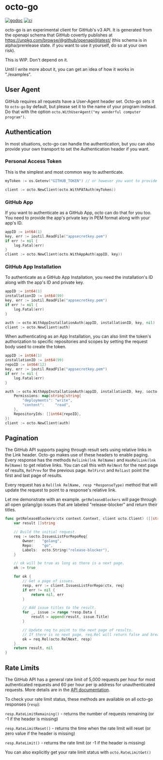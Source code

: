 # octo-go

[![godoc](https://godoc.org/github.com/WillAbides/octo-go?status.svg)](https://godoc.org/github.com/WillAbides/octo-go)
[![ci](https://github.com/WillAbides/octo-go/workflows/ci/badge.svg?branch=master&event=push)](https://github.com/WillAbides/octo-go/actions?query=workflow%3Aci+branch%3Amaster+event%3Apush)

octo-go is an experimental client for GitHub's v3 API. It is generated from the openapi schema that GitHub covertly
 publishes at https://unpkg.com/browse/@github/openapi@latest/ (this schema is in alpha/prerelease state. if you want
 to use it yourself, do so at your own risk).
 
This is WIP. Don't depend on it.

Until I write more about it, you can get an idea of how it works in "./examples".

## User Agent

GitHub requires all requests have a User-Agent header set. Octo-go sets it to `octo-go` by default, but please set it
 to the name of your program instead. Do that with the option `octo.WithUserAgent("my wonderful computer program")`.

## Authentication

In most situations, octo-go can handle the authentication, but you can also provide your own transport to set the
 Authentication header if you want.
 
### Personal Access Token

This is the simplest and most common way to authenticate.

```go
myToken := os.Getenv("GITHUB_TOKEN") // or however you want to provide your token

client := octo.NewClient(octo.WithPATAuth(myToken))
```

### GitHub App

If you want to authenticate as a GitHub App, octo can do that for you too. You need to provide the app's private key
 in PEM format along with your app's ID.

```go
appID := int64(1)
key, err := ioutil.ReadFile("appsecretkey.pem")
if err != nil {
    log.Fatal(err)
}
client := octo.NewClient(octo.WithAppAuth(appID, key))
```

### GitHub App Installation

To authenticate as a GitHub App Installation, you need the installation's ID along with the app's ID and private key.

```go
appID := int64(1)
installationID := int64(99)
key, err := ioutil.ReadFile("appsecretkey.pem")
if err != nil {
    log.Fatal(err)
}

auth := octo.WithAppInstallationAuth(appID, installationID, key, nil)
client := octo.NewClient(auth)
```

When authenticating as an App Installation, you can also limit the token's authorization to specific repositories and
 scopes by setting the request body used to create the token.
 
```go
appID := int64(1)
installationID := int64(99)
repoID := int64(12)
key, err := ioutil.ReadFile("appsecretkey.pem")
if err != nil {
    log.Fatal(err)
}

auth := octo.WithAppInstallationAuth(appID, installationID, key, &octo.AppsCreateInstallationAccessTokenReqBody{
    Permissions: map[string]string{
        "deployments": "write",
        "content":     "read",
    },
    RepositoryIds: []int64{repoID},
})
client := octo.NewClient(auth)
```

## Pagination

The GitHub API supports paging through result sets using relative links in the Link header. Octo-go makes use of
 these headers to enable paging. Every response has the methods `RelLink(lnk RelName)` and `HasRelLink(lnk RelName)` 
 to get relative links. You can call this with `RelNext` for the next page of results, `RelPrev` for the previous
 page. `RelFirst` and `RelLast` point the first and last page of results.
 
Every request has a `Rel(lnk RelName, resp *ResponseType)` method that will update the request to point to a response's
 relative link.
 
Let me demonstrate with an example. `getReleaseBlockers` will page through all open golang/go issues that are labeled
 "release-blocker" and return their titles.

```go
func getReleaseBlockers(ctx context.Context, client octo.Client) ([]string, error) {
	var result []string

	// Build the initial request.
	req := &octo.IssuesListForRepoReq{
		Owner:   "golang",
		Repo:    "go",
		Labels:  octo.String("release-blocker"),
	}

	// ok will be true as long as there is a next page.
	ok := true

	for ok {
		// Get a page of issues.
		resp, err := client.IssuesListForRepo(ctx, req)
		if err != nil {
			return nil, err
		}

		// Add issue titles to the result.
		for _, issue := range *resp.Data {
			result = append(result, issue.Title)
		}

		// Update req to point to the next page of results.
		// If there is no next page, req.Rel will return false and break the loop
		ok = req.Rel(octo.RelNext, resp)
	}
	return result, nil
}
```

## Rate Limits

The GitHub API has a general rate limit of 5,000 requests per hour for most authenticated requests and 60 per hour per
 ip address for unauthenticated requests. More details are in the [API documentation](https://developer.github.com/v3/#rate-limiting).

To check your rate limit status, these methods are available on all octo-go responses (`resp`):

`resp.RateLimitRemaining()` - returns the number of requests remaining (or -1 if the header is missing)

`resp.RateLimitReset()` - returns the time when the rate limit will reset (or zero value if the header is missing)

`resp.RateLimit()` - returns the rate limit (or -1 if the header is missing)

You can also explicitly get your rate limit status with `octo.RateLimitGet()`

